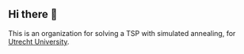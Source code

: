 ## Hi there 👋

This is an organization for solving a TSP with simulated annealing, for [Utrecht University](https://www.uu.nl/).

